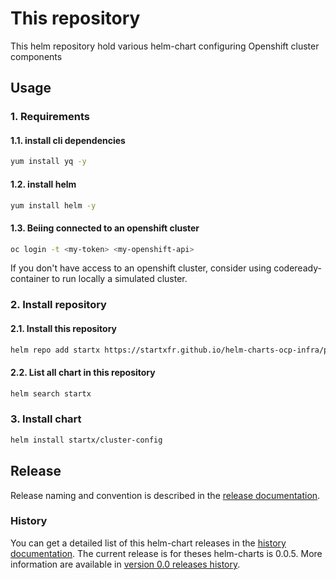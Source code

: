 # This repository

This helm repository hold various helm-chart configuring Openshift cluster components

## Usage

### 1. Requirements

#### 1.1. install cli dependencies

```bash
yum install yq -y
```

#### 1.2. install helm

```bash
yum install helm -y
```

#### 1.3. Beiing connected to an openshift cluster

```bash
oc login -t <my-token> <my-openshift-api>
```

If you don't have access to an openshift cluster, consider using codeready-container to
run locally a simulated cluster.

### 2. Install repository

#### 2.1. Install this repository

```bash
helm repo add startx https://startxfr.github.io/helm-charts-ocp-infra/packages/
```

#### 2.2. List all chart in this repository

```bash
helm search startx
```

### 3. Install chart

```bash
helm install startx/cluster-config
```

## Release

Release naming and convention is described in the [release documentation](./releases.md).

### History

You can get a detailed list of this helm-chart releases in the [history documentation](./history.md).
The current release is for theses helm-charts is 0.0.5. More information are available in [version 0.0 releases history](./history.md#version-00x-chanteix).
